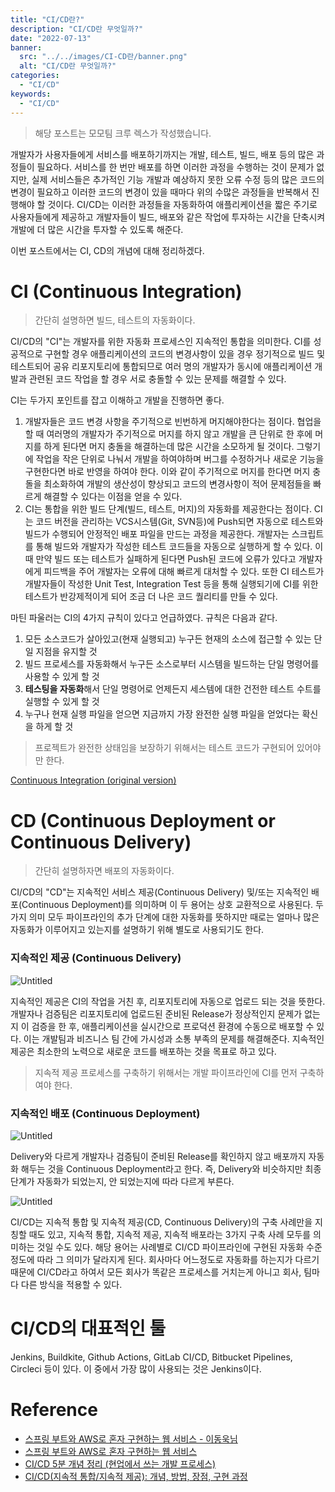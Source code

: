 ```yaml
---
title: "CI/CD란?"
description: "CI/CD란 무엇일까?"
date: "2022-07-13"
banner:
  src: "../../images/CI-CD란/banner.png"
  alt: "CI/CD란 무엇일까?"
categories:
  - "CI/CD"
keywords:
  - "CI/CD"
---
```


> 해당 포스트는 모모팀 크루 렉스가 작성했습니다.

개발자가 사용자들에게 서비스를 배포하기까지는 개발, 테스트, 빌드, 배포 등의 많은 과정들이 필요하다. 서비스를 한 번만 배포를 하면 이러한 과정을 수행하는 것이 문제가 없지만, 실제 서비스들은 추가적인 기능 개발과 예상하지 못한 오류 수정 등의 많은 코드의 변경이 필요하고 이러한 코드의 변경이 있을 때마다 위의 수많은 과정들을 반복해서 진행해야 할 것이다. CI/CD는 이러한 과정들을 자동화하여 애플리케이션을 짧은 주기로 사용자들에게 제공하고 개발자들이 빌드, 배포와 같은 작업에 투자하는 시간을 단축시켜 개발에 더 많은 시간을 투자할 수 있도록 해준다.

이번 포스트에서는 CI, CD의 개념에 대해 정리하겠다.

# CI (Continuous Integration)

> 간단히 설명하면 빌드, 테스트의 자동화이다.

CI/CD의 "CI"는 개발자를 위한 자동화 프로세스인 지속적인 통합을 의미한다. CI를 성공적으로 구현할 경우 애플리케이션의 코드의 변경사항이 있을 경우 정기적으로 빌드 및 테스트되어 공유 리포지토리에 통합되므로 여러 명의 개발자가 동시에 애플리케이션 개발과 관련된 코드 작업을 할 경우 서로 충돌할 수 있는 문제를 해결할 수 있다.

CI는 두가지 포인트를 잡고 이해하고 개발을 진행하면 좋다.

1. 개발자들은 코드 변경 사항을 주기적으로 빈번하게 머지해야한다는 점이다. 협업을 할 때 여러명의 개발자가 주기적으로 머지를 하지 않고 개발을 큰 단위로 한 후에 머지를 하게 된다면 머지 충돌을 해결하는데 많은 시간을 소모하게 될 것이다. 그렇기에 작업을 작은 단위로 나눠서 개발을 하여야하며 버그를 수정하거나 새로운 기능을 구현한다면 바로 반영을 하여야 한다. 이와 같이 주기적으로 머지를 한다면 머지 충돌을 최소화하여 개발의 생산성이 향상되고 코드의 변경사항이 적어 문제점들을 빠르게 해결할 수 있다는 이점을 얻을 수 있다.
2. CI는 통합을 위한 빌드 단계(빌드, 테스트, 머지)의 자동화를 제공한다는 점이다. CI는 코드 버전을 관리하는 VCS시스템(Git, SVN등)에 Push되면 자동으로 테스트와 빌드가 수행되어 안정적인 배포 파일을 만드는 과정을 제공한다. 개발자는 스크립트를 통해 빌드와 개발자가 작성한 테스트 코드들을 자동으로 실행하게 할 수 있다. 이때 만약 빌드 또는 테스트가 실패하게 된다면 Push된 코드에 오류가 있다고 개발자에게 피드백을 주어 개발자는 오류에 대해 빠르게 대처할 수 있다. 또한 CI 테스트가 개발자들이 작성한 Unit Test, Integration Test 등을 통해 실행되기에 CI를 위한 테스트가 반강제적이게 되어 조금 더 나은 코드 퀄리티를 만들 수 있다.

마틴 파울러는 CI의 4가지 규칙이 있다고 언급하였다. 규칙은 다음과 같다.

1. 모든 소스코드가 살아있고(현재 실행되고) 누구든 현재의 소스에 접근할 수 있는 단일 지점을 유지할 것
2. 빌드 프로세스를 자동화해서 누구든 소스로부터 시스템을 빌드하는 단일 명령어를 사용할 수 있게 할 것
3. **테스팅을 자동화**해서 단일 명령어로 언제든지 세스템에 대한 건전한 테스트 수트를 실행할 수 있게 할 것
4. 누구나 현재 실행 파일을 얻으면 지금까지 가장 완전한 실행 파일을 얻었다는 확신을 하게 할 것

> 프로젝트가 완전한 상태임을 보장하기 위해서는 테스트 코드가 구현되어 있어야만 한다.

[Continuous Integration (original version)](https://www.martinfowler.com/articles/originalContinuousIntegration.html)

# CD (Continuous Deployment or Continuous Delivery)

> 간단히 설명하자면 배포의 자동화이다.

CI/CD의 "CD"는 지속적인 서비스 제공(Continuous Delivery) 및/또는 지속적인 배포(Continuous Deployment)를 의미하며 이 두 용어는 상호 교환적으로 사용된다. 두 가지 의미 모두 파이프라인의 추가 단계에 대한 자동화를 뜻하지만 때로는 얼마나 많은 자동화가 이루어지고 있는지를 설명하기 위해 별도로 사용되기도 한다.

### 지속적인 제공 (Continuous Delivery)

![Untitled](../../images/CI-CD란/ContinuousDelivery.png)

지속적인 제공은 CI의 작업을 거친 후, 리포지토리에 자동으로 업로드 되는 것을 뜻한다. 개발자나 검증팀은 리포지토리에 업로드된 준비된 Release가 정상적인지 문제가 없는지 이 검증을 한 후, 애플리케이션을 실시간으로 프로덕션 환경에 수동으로 배포할 수 있다. 이는 개발팀과 비즈니스 팀 간에 가시성과 소통 부족의 문제를 해결해준다. 지속적인 제공은 최소한의 노력으로 새로운 코드를 배포하는 것을 목표로 하고 있다.

> 지속적 제공 프로세스를 구축하기 위해서는 개발 파이프라인에 CI를 먼저 구축하여야 한다.

### 지속적인 배포 (Continuous Deployment)

![Untitled](../../images/CI-CD란/ContinuousDelivery.png)

Delivery와 다르게 개발자나 검증팀이 준비된 Release를 확인하지 않고 배포까지 자동화 해두는 것을 Continuous Deployment라고 한다. 즉, Delivery와 비슷하지만 최종 단계가 자동화가 되었는지, 안 되었는지에 따라 다르게 부른다.

![Untitled](../../images/CI-CD란/pipeline.png)

CI/CD는 지속적 통합 및 지속적 제공(CD, Continuous Delivery)의 구축 사례만을 지칭할 때도 있고, 지속적 통합, 지속적 제공, 지속적 배포라는 3가지 구축 사례 모두를 의미하는 것일 수도 있다. 해당 용어는 사례별로 CI/CD 파이프라인에 구현된 자동화 수준 정도에 따라 그 의미가 달라지게 된다. 회사마다 어느정도로 자동화를 하는지가 다르기 때문에 CI/CD라고 하여서 모든 회사가 똑같은 프로세스를 거치는게 아니고 회사, 팀마다 다른 방식을 적용할 수 있다.

# CI/CD의 대표적인 툴

Jenkins, Buildkite, Github Actions, GitLab CI/CD, Bitbucket Pipelines, Circleci 등이 있다. 이 중에서 가장 많이 사용되는 것은 Jenkins이다.

# Reference

- [스프링 부트와 AWS로 혼자 구현하는 웹 서비스 - 이동욱님](https://book.naver.com/bookdb/book_detail.nhn?bid=15871738)
- [스프링 부트와 AWS로 혼자 구현하는 웹 서비스](https://book.naver.com/bookdb/book_detail.nhn?bid=15871738)
- [CI/CD 5분 개념 정리 (현업에서 쓰는 개발 프로세스)](https://www.youtube.com/watch?v=0Emq5FypiMM&t=296s)
- [CI/CD(지속적 통합/지속적 제공): 개념, 방법, 장점, 구현 과정](https://www.redhat.com/ko/topics/devops/what-is-ci-cd)
